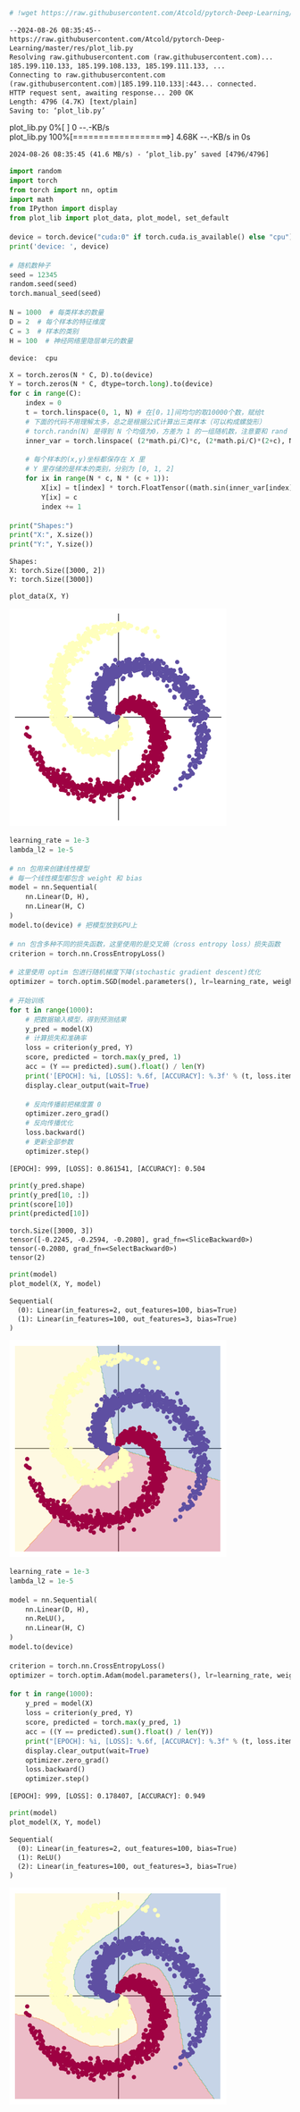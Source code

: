 ```python
# !wget https://raw.githubusercontent.com/Atcold/pytorch-Deep-Learning/master/res/plot_lib.py
```

    --2024-08-26 08:35:45--  https://raw.githubusercontent.com/Atcold/pytorch-Deep-Learning/master/res/plot_lib.py
    Resolving raw.githubusercontent.com (raw.githubusercontent.com)... 185.199.110.133, 185.199.108.133, 185.199.111.133, ...
    Connecting to raw.githubusercontent.com (raw.githubusercontent.com)|185.199.110.133|:443... connected.
    HTTP request sent, awaiting response... 200 OK
    Length: 4796 (4.7K) [text/plain]
    Saving to: ‘plot_lib.py’
    
    
plot_lib.py           0%[                    ]       0  --.-KB/s               
plot_lib.py         100%[===================>]   4.68K  --.-KB/s    in 0s      
    
    2024-08-26 08:35:45 (41.6 MB/s) - ‘plot_lib.py’ saved [4796/4796]
    
    


```python
import random
import torch
from torch import nn, optim
import math
from IPython import display
from plot_lib import plot_data, plot_model, set_default

device = torch.device("cuda:0" if torch.cuda.is_available() else "cpu")
print('device: ', device)

# 随机数种子
seed = 12345
random.seed(seed)
torch.manual_seed(seed)

N = 1000  # 每类样本的数量
D = 2  # 每个样本的特征维度
C = 3  # 样本的类别
H = 100  # 神经网络里隐层单元的数量
```

    device:  cpu
    


```python
X = torch.zeros(N * C, D).to(device)
Y = torch.zeros(N * C, dtype=torch.long).to(device)
for c in range(C):
    index = 0
    t = torch.linspace(0, 1, N) # 在[0，1]间均匀的取10000个数，赋给t
    # 下面的代码不用理解太多，总之是根据公式计算出三类样本（可以构成螺旋形）
    # torch.randn(N) 是得到 N 个均值为0，方差为 1 的一组随机数，注意要和 rand 区分开
    inner_var = torch.linspace( (2*math.pi/C)*c, (2*math.pi/C)*(2+c), N) + torch.randn(N) * 0.2

    # 每个样本的(x,y)坐标都保存在 X 里
    # Y 里存储的是样本的类别，分别为 [0, 1, 2]
    for ix in range(N * c, N * (c + 1)):
        X[ix] = t[index] * torch.FloatTensor((math.sin(inner_var[index]), math.cos(inner_var[index])))
        Y[ix] = c
        index += 1

print("Shapes:")
print("X:", X.size())
print("Y:", Y.size())
```

    Shapes:
    X: torch.Size([3000, 2])
    Y: torch.Size([3000])
    


```python
plot_data(X, Y)
```


    
![png](02_files/02_3_0.png)
    



```python
learning_rate = 1e-3
lambda_l2 = 1e-5

# nn 包用来创建线性模型
# 每一个线性模型都包含 weight 和 bias
model = nn.Sequential(
    nn.Linear(D, H),
    nn.Linear(H, C)
)
model.to(device) # 把模型放到GPU上

# nn 包含多种不同的损失函数，这里使用的是交叉熵（cross entropy loss）损失函数
criterion = torch.nn.CrossEntropyLoss()

# 这里使用 optim 包进行随机梯度下降(stochastic gradient descent)优化
optimizer = torch.optim.SGD(model.parameters(), lr=learning_rate, weight_decay=lambda_l2)

# 开始训练
for t in range(1000):
    # 把数据输入模型，得到预测结果
    y_pred = model(X)
    # 计算损失和准确率
    loss = criterion(y_pred, Y)
    score, predicted = torch.max(y_pred, 1)
    acc = (Y == predicted).sum().float() / len(Y)
    print('[EPOCH]: %i, [LOSS]: %.6f, [ACCURACY]: %.3f' % (t, loss.item(), acc))
    display.clear_output(wait=True)

    # 反向传播前把梯度置 0
    optimizer.zero_grad()
    # 反向传播优化
    loss.backward()
    # 更新全部参数
    optimizer.step()
```

    [EPOCH]: 999, [LOSS]: 0.861541, [ACCURACY]: 0.504
    


```python
print(y_pred.shape)
print(y_pred[10, :])
print(score[10])
print(predicted[10])
```

    torch.Size([3000, 3])
    tensor([-0.2245, -0.2594, -0.2080], grad_fn=<SliceBackward0>)
    tensor(-0.2080, grad_fn=<SelectBackward0>)
    tensor(2)
    


```python
print(model)
plot_model(X, Y, model)
```

    Sequential(
      (0): Linear(in_features=2, out_features=100, bias=True)
      (1): Linear(in_features=100, out_features=3, bias=True)
    )
    


    
![png](02_files/02_6_1.png)
    



```python
learning_rate = 1e-3
lambda_l2 = 1e-5

model = nn.Sequential(
    nn.Linear(D, H),
    nn.ReLU(),
    nn.Linear(H, C)
)
model.to(device)

criterion = torch.nn.CrossEntropyLoss()
optimizer = torch.optim.Adam(model.parameters(), lr=learning_rate, weight_decay=lambda_l2) # built-in L2

for t in range(1000):
    y_pred = model(X)
    loss = criterion(y_pred, Y)
    score, predicted = torch.max(y_pred, 1)
    acc = ((Y == predicted).sum().float() / len(Y))
    print("[EPOCH]: %i, [LOSS]: %.6f, [ACCURACY]: %.3f" % (t, loss.item(), acc))
    display.clear_output(wait=True)
    optimizer.zero_grad()
    loss.backward()
    optimizer.step()
```

    [EPOCH]: 999, [LOSS]: 0.178407, [ACCURACY]: 0.949
    


```python
print(model)
plot_model(X, Y, model)
```

    Sequential(
      (0): Linear(in_features=2, out_features=100, bias=True)
      (1): ReLU()
      (2): Linear(in_features=100, out_features=3, bias=True)
    )
    


    
![png](02_files/02_8_1.png)
    

